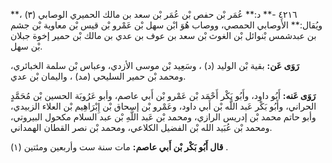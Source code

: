٤٢١٦ -** د:** عُمَر بْن حفص بْن عُمَر بْن سعد بن مالك الحميري الوصابي (٣) ،** ويُقال:** الأَوصابي الحمصي، ووصاب هُوَ ابْن سهل بْن عَمْرو بْن قيس بْن معاوية بْن جشم بن عبدشمس بْنوائل بْن الغوث بْن سعد بن عوف بن عدي بن مالك بْن حمير إخوة جبلان بْن سهل.

**رَوَى عَن:** بقية بْن الوليد (د) ، وسَعِيد بْن موسى الأزدي، وعباس بْن سلمة الخبائري، ومحمد بْن حمير السليحي (مد) ، واليمان بْن عدي.

**رَوَى عَنه:** أَبُو داود، وأَبُو بَكْر أَحْمَد بْن عَمْرو بْن أَبي عاصم، وأبو عَرُوبَة الحسين بْن مُحَمَّدٍ الحراني، وأَبُو بَكْر عَبد اللَّه بْن أَبي داود، وعَمْرو بْن إسحاق بْن إِبْرَاهِيم بْن العلاء الزبيدي، وأبو حاتم محمد بْن إدريس الرازي، ومحمد بْن عَبد اللَّهِ بْن عبد السلام مكحول البيروتي، ومحمد بْن عُبَيد الله بْن الفضيل الكلاعي، ومحمد بْن نصر القطان الهمداني.

**قال أَبُو بَكْر بْن أَبي عاصم:** مات سنة ست وأربعين ومئتين (١) .
